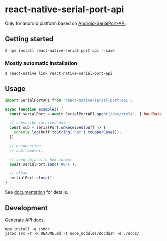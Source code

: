 # react-native-serial-port-api

Only for android platform based on [Android-SerialPort-API](https://github.com/licheedev/Android-SerialPort-API).

## Getting started

`$ npm install react-native-serial-port-api --save`

### Mostly automatic installation

`$ react-native link react-native-serial-port-api`

## Usage

```javascript
import SerialPortAPI from 'react-native-serial-port-api';

async function example() {
  const serialPort = await SerialPortAPI.open("/dev/ttyS4", { baudRate: 38400 });

  // subscribe received data
  const sub = serialPort.onReceived(buff => {
    console.log(buff.toString('hex').toUpperCase());
  })

  // unsubscribe
  // sub.remove();

  // send data with hex format
  await serialPort.send('00FF');

  // close
  serlialPort.close();
}
```

See [documentation](https://bastengao.com/react-native-serial-port-api/) for details.

## Development

Generate API docs.

    npm install -g jsdoc
    jsdoc src -r -R README.md -t node_modules/docdash -d ./docs/
